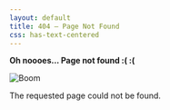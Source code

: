```yaml
---
layout: default
title: 404 – Page Not Found
css: has-text-centered
---
```


**Oh noooes... Page not found :( :(**

![Boom](https://media.giphy.com/media/FMCC4QgBQTBPG/giphy.gif)

The requested page could not be found.
